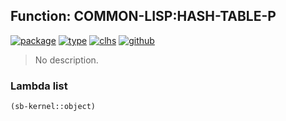 ## Function: COMMON-LISP:HASH-TABLE-P
[![package](https://img.shields.io/badge/Package-COMMON--LISP-5f9ea0.svg?style=social&colorA=999999)](../) [![type](https://img.shields.io/badge/Type-Function-5f9ea0.svg?style=social&colorA=999999)](../#function) [![clhs](https://img.shields.io/badge/CLHS-HASH--TABLE--P-5f9ea0.svg?style=social&colorA=999999)](http://www.lispworks.com/documentation/HyperSpec/Body/f_hash_t.htm) [![github](https://img.shields.io/badge/GitHub-View_the_source-5f9ea0.svg?style=social&colorA=999999&logo=github)](https://github.com/sbcl/sbcl/blob/master/src/code/hash-table.lisp/) 

> No description.

### Lambda list
```cl
(sb-kernel::object)
```
